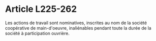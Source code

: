 # Article L225-262

Les actions de travail sont nominatives, inscrites au nom de la société coopérative de main-d'oeuvre, inaliénables pendant toute la durée de la société à participation ouvrière.